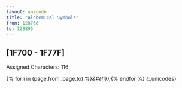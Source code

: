 ```yaml
---
layout: unicode
title: "Alchemical Symbols"
from: 128768
to: 128895
---
```


## 	[1F700 - 1F77F]

Assigned Characters: 116

{% for i in (page.from..page.to) %}<i>&#{{i}};</i>{% endfor %}
{:.unicodes}
